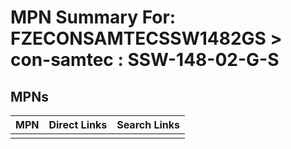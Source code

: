 



# MPN Summary For: FZECONSAMTECSSW1482GS > con-samtec : SSW-148-02-G-S

## MPNs
  

|MPN|Direct Links|Search Links|
| :--- | :--- | :--- |
||||
